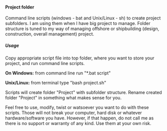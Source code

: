 <h4>Project folder</h4>

Command line scripts (windows - bat and Unix/Linux - sh) to create project subfolders. I am using them when I have big project to manage. Folder structure is tuned to my way of managing offshore or shipbuilding (design, construction, overall management) project.</p>
<h5>Usage</h5>
Copy appropriate script file into top folder, where you want to store your project, and run command line scripts.

**On Windows:** from command line run "*.bat script"</p>
**Unix/Linux:** from terminal type "bash project.sh"</p>
Scripts will create folder "Project" with subfolder structure. Rename created folder "Project" in something what makes sense for you.</p>
Feel free to use, modify, twist or watsoever you want to do with these scripts. Those will not break your computer, hard disk or whatever hardware/software you have. However, if that happen, do not call me as there is no support or warranty of any kind. Use them at your own risk. 

